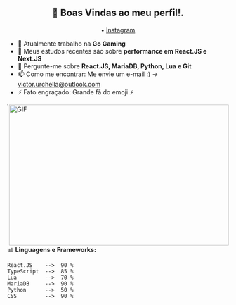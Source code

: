<h2 align="center">👋 Boas Vindas ao meu perfil!.</h2>
<p align="center">
 • <a href="https://instagram.com/caraihugo">Instagram</a>
</p>


- 🔭 Atualmente trabalho na **Go Gaming**
- 🌱 Meus estudos recentes são sobre **performance em React.JS e Next.JS**
- 💬 Pergunte-me sobre **React.JS, MariaDB, Python, Lua e Git**
- 📫 Como me encontrar: Me envie um e-mail :) -> victor.urchella@outlook.com
- ⚡ Fato engraçado: Grande fã do emoji :zap:

<img align="right" alt="GIF" src="https://github.com/abhisheknaiidu/abhisheknaiidu/blob/master/code.gif?raw=true" width="500" height="320" />

-------

📊 **Linguagens e Frameworks:**
<!--START_SECTION:waka-->

```text
React.JS    -->  90 %
TypeScript  -->  85 %
Lua         -->  70 %
MariaDB     -->  90 %
Python      -->  50 %
CSS         -->  90 %
```
